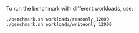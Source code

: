 
To run the benchmark with different workloads, use:

```
./benchmark.sh workloads/readonly_12000
./benchmark.sh workloads/writeonly_12000
```
